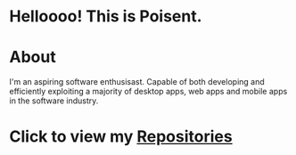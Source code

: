 # Helloooo! This is Poisent.

# About
I'm an aspiring software enthusisast.
Capable of both developing and efficiently exploiting a majority of 
desktop apps, web apps and mobile apps in the software industry.

# Click to view my [Repositories](https://github.com/itspoi?tab=repositories)
